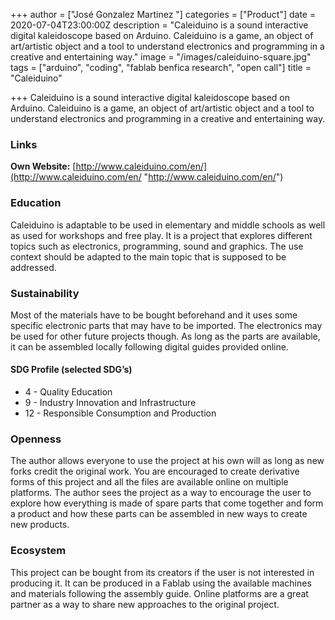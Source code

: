 +++
author = ["José Gonzalez Martinez "]
categories = ["Product"]
date = 2020-07-04T23:00:00Z
description = "Caleiduino is a sound interactive digital kaleidoscope based on Arduino. Caleiduino is a game, an object of art/artistic object and a tool to understand electronics and programming in a creative and entertaining way."
image = "/images/caleiduino-square.jpg"
tags = ["arduino", "coding", "fablab benfica research", "open call"]
title = "Caleiduino"

+++
Caleiduino is a sound interactive digital kaleidoscope based on Arduino. Caleiduino is a game, an object of art/artistic object and a tool to understand electronics and programming in a creative and entertaining way.

### Links

**Own Website:** [http://www.caleiduino.com/en/](http://www.caleiduino.com/en/ "http://www.caleiduino.com/en/")

### Education

Caleiduino is adaptable to be used in elementary and middle schools as well as used for workshops and free play. It is a project that explores different topics such as electronics, programming, sound and graphics. The use context should be adapted to the main topic that is supposed to be addressed.

### Sustainability

Most of the materials have to be bought beforehand and it uses some specific electronic parts that may have to be imported. The electronics may be used for other future projects though. As long as the parts are available, it can be assembled locally following digital guides provided online.

#### SDG Profile (selected SDG’s)

* 4 - Quality Education
* 9 - Industry Innovation and Infrastructure
* 12 - Responsible Consumption and Production

### Openness

The author allows everyone to use the project at his own will as long as new forks credit the original work. You are encouraged to create derivative forms of this project and all the files are available online on multiple platforms. The author sees the project as a way to encourage the user to explore how everything is made of spare parts that come together and form a product and how these parts can be assembled in new ways to create new products.

### Ecosystem

This project can be bought from its creators if the user is not interested in producing it. It can be produced in a Fablab using the available machines and materials following the assembly guide. Online platforms are a great partner as a way to share new approaches to the original project.